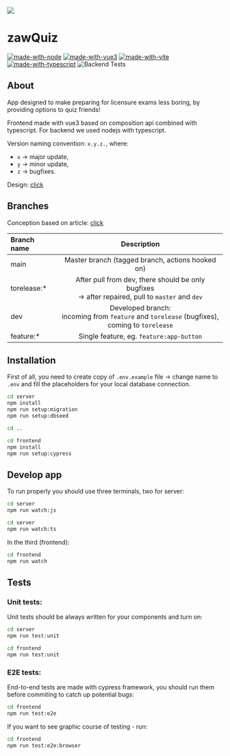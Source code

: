 ![](https://github.com/zawQuiz/zawQuiz/blob/master/assets/mockup.png?raw=true)

# zawQuiz

[![made-with-node](https://img.shields.io/badge/Made%20with-Node-3C873A.svg)](https://nodejs.org/en/)
[![made-with-vue3](https://img.shields.io/badge/Made%20with-Vue3-3EAF7C.svg)](https://www.vuejs.com/)
[![made-with-vite](https://img.shields.io/badge/Made%20with-Vite-b939FE.svg)](https://vitejs.dev/)
[![made-with-typescript](https://img.shields.io/badge/Made%20with-TypeScript-2F74C0.svg)](https://www.typescriptlang.org/)
![Backend Tests](https://github.com/zawQuiz/zawQuiz/actions/workflows/testBackend/badge.svg)


## About

<p>App designed to make preparing for licensure exams less boring, by providing options to quiz friends!</p>
<p>Frontend made with vue3 based on composition api combined with typescript. For backend we used nodejs with typescript.</p>

Version naming convention: `x.y.z.`, where:

- `x` -> major update,
- `y` -> minor update,
- `z` -> bugfixes.
<p>Design: <a href="https://www.figma.com/file/JTSID0J1NLaALDLA1PFEWv/EE09?node-id=0%3A1">click</a></p>

## Branches

<p>Conception based on article: <a href="https://nvie.com/posts/a-successful-git-branching-model/">click</a></p>

| Branch name  |                                              Description                                              |
| :----------- | :---------------------------------------------------------------------------------------------------: |
| main         |                           Master branch (tagged branch, actions hooked on)                            |
| torelease:\* | After pull from dev, there should be only bugfixes <br> -> after repaired, pull to `master` and `dev` |
| dev          | Developed branch: <br> incoming from `feature` and `torelease` (bugfixes), <br> coming to `torelease` |
| feature:\*   |                               Single feature, eg. `feature:app-button`                                |

## Installation

First of all, you need to create copy of `.env.example` file -> change name to `.env` and fill the placeholders for your local database connection.

```bash
cd server
npm install
npm run setup:migration
npm run setup:dbseed

cd ..

cd frontend
npm install
npm run setup:cypress
```

## Develop app

To run properly you should use three terminals, two for server:

```bash
cd server
npm run watch:js
```

```bash
cd server
npm run watch:ts
```

In the third (frontend):

```bash
cd frontend
npm run watch
```

## Tests

### Unit tests:

Unit tests should be always written for your components and turn on:

```bash
cd server
npm run test:unit
```

```bash
cd frontend
npm run test:unit
```

### E2E tests:

End-to-end tests are made with cypress framework, you should run them before commiting to catch up potential bugs:

```bash
cd frontend
npm run test:e2e
```

If you want to see graphic course of testing - run:

```bash
cd frontend
npm run test:e2e:browser
```
